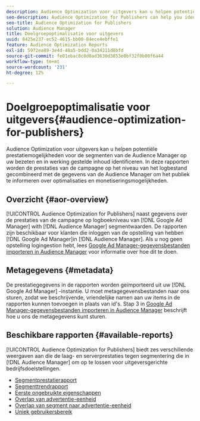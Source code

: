 ```yaml
---
description: Audience Optimization voor uitgevers kan u helpen potentiële prestatiemogelijkheden voor de segmenten van de Audience Manager op uw bezeten en in werking gestelde inhoud identificeren. In deze rapporten worden de prestaties van de campagne op het niveau van het logbestand gecombineerd met de gegevens van de Audience Manager om het publiek te informeren over optimalisaties en monetiseringsmogelijkheden.
seo-description: Audience Optimization for Publishers can help you identify potential performance opportunities for Audience Manager segments on your owned and operated content. These reports combine log-level campaign performance data with Audience Manager metrics to inform audience optimizations and monetization opportunities.
seo-title: Audience Optimization for Publishers
solution: Audience Manager
title: Doelgroepoptimalisatie voor uitgevers
uuid: 8425e237-ec52-4615-bb00-84ece4ebffe1
feature: Audience Optimization Reports
exl-id: 5972ea89-3e4d-48a5-bdd2-0a34211d8bfd
source-git-commit: fe01ebac8c0d0ad3630d3853e0bf32f0b00f6a44
workflow-type: tm+mt
source-wordcount: '231'
ht-degree: 12%

---
```


# Doelgroepoptimalisatie voor uitgevers{#audience-optimization-for-publishers}

Audience Optimization voor uitgevers kan u helpen potentiële prestatiemogelijkheden voor de segmenten van de Audience Manager op uw bezeten en in werking gestelde inhoud identificeren. In deze rapporten worden de prestaties van de campagne op het niveau van het logbestand gecombineerd met de gegevens van de Audience Manager om het publiek te informeren over optimalisaties en monetiseringsmogelijkheden.

## Overzicht {#aor-overview}

[!UICONTROL Audience Optimization for Publishers] naast gegevens over de prestaties van de campagne op logboekniveau van [!DNL Google Ad Manager] with [!DNL Audience Manager] segmentwaarden. De rapporten zijn beschikbaar voor klanten die inloggen van de opstelling van hebben [!DNL Google Ad Manager]in [!DNL Audience Manager]. Als u nog geen opstelling logingestion hebt, lees [Google Ad Manager-gegevensbestanden importeren in Audience Manager](import-dfp.md) voor informatie over hoe dit te doen.

## Metagegevens {#metadata}

De prestatiegegevens in de rapporten worden geïmporteerd uit uw [!DNL Google Ad Manager] -instantie. U moet metagegevensbestanden naar ons sturen, zodat we beschrijvende, vriendelijke namen aan uw items in de rapporten kunnen toevoegen in plaats van id&#39;s. Stap 3 in [Google Ad Manager-gegevensbestanden importeren in Audience Manager](../../../reporting/audience-optimization-reports/aor-publishers/import-dfp.md) beschrijft hoe u ons de metagegevens kunt sturen.

## Beschikbare rapporten {#available-reports}

[!UICONTROL Audience Optimization for Publishers] biedt zes verschillende weergaven aan die de laag- en serverprestaties tegen segmentering die in [!DNL Audience Manager] om op te lossen voor uitgeversgerichte bedrijfsdoelstellingen.

+ [Segmentprestatierapport](publisher-segment-performance.md)
+ [Segmenttrendrapport](publisher-segment-trends.md)
+ [Eerste ongebruikte eigenschappen](publisher-top-unused-traits.md)
+ [Overlap van advertentie-eenheid](publisher-ad-unit-overlap.md)
+ [Overlap van segment naar advertentie-eenheid](publisher-segment-ad-unit-overlap.md)
+ [Uniek gebruikersbereik](publisher-unique-reach.md)
